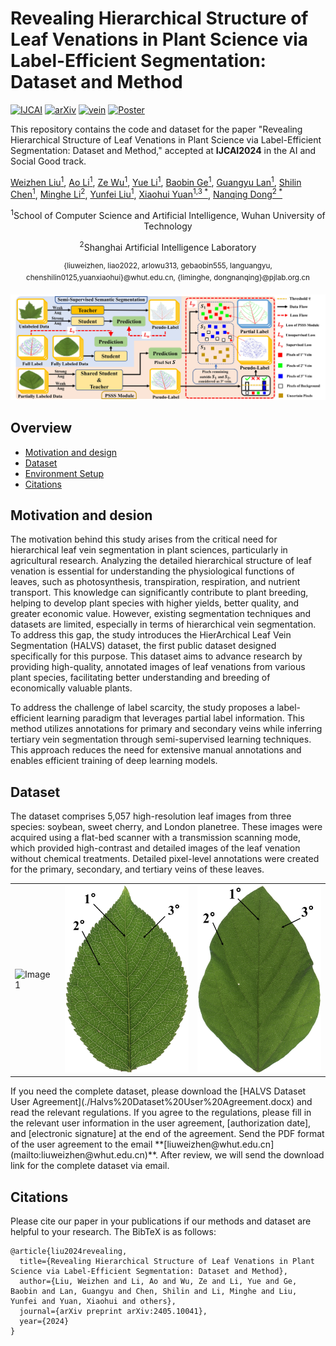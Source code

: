# Revealing Hierarchical Structure of Leaf Venations in Plant Science via Label-Efficient Segmentation: Dataset and Method

 [![IJCAI](https://img.shields.io/badge/IJCAI-paper-brightgreen)](https://arxiv.org/abs/2405.10041)
 [![arXiv](https://img.shields.io/badge/arXiv-paper-purple?link=https%3A%2F%2Farxiv.org%2Fabs%2F2405.10041)](https://arxiv.org/abs/2405.10041)
 [![vein](https://img.shields.io/badge/vein-Image-yellow?link=https%3A%2F%2Farxiv.org%2Fabs%2F2405.10041)](#Dataset)
 [![Poster](https://img.shields.io/badge/Poster-Presentation-cyan)]()

This repository contains the code and dataset for the paper "Revealing Hierarchical Structure of Leaf Venations in Plant Science via Label-Efficient Segmentation: Dataset and Method," accepted at **IJCAI2024** in the AI and Social Good track.

[Weizhen Liu<sup>1</sup>](https://www.researchgate.net/profile/Weizhen-Liu), [Ao Li<sup>1</sup>](https://arxiv.org/search/cs?searchtype=author&query=Li,+A), [Ze Wu<sup>1</sup>](https://arxiv.org/search/cs?searchtype=author&query=Wu,+Z), [Yue Li<sup>1</sup>](https://arxiv.org/search/cs?searchtype=author&query=Li,+Y), [Baobin Ge<sup>1</sup>](https://arxiv.org/search/cs?searchtype=author&query=Ge,+B), [Guangyu Lan<sup>1</sup>](https://arxiv.org/search/cs?searchtype=author&query=Lan,+G), [Shilin Chen<sup>1</sup>](https://arxiv.org/search/cs?searchtype=author&query=Chen,+S), [Minghe Li<sup>2</sup>](https://arxiv.org/search/cs?searchtype=author&query=Li,+M), [Yunfei Liu<sup>1</sup>](https://arxiv.org/search/cs?searchtype=author&query=Liu,+Y), [Xiaohui Yuan<sup>1,3 *</sup>](https://arxiv.org/search/cs?searchtype=author&query=Yuan,+X), [Nanqing Dong<sup>2 *</sup>](https://eveningdong.github.io/)

<p align="center"><sup>1</sup>School of Computer Science and Artificial Intelligence, Wuhan University of Technology</p>
<p align="center"><sup>2</sup>Shanghai Artificial Intelligence Laboratory</p>
<p align="center"><sup>{liuweizhen, liao2022, arlowu313, gebaobin555, languangyu, chenshilin0125,yuanxiaohui}@whut.edu.cn, {liminghe, dongnanqing}@pjlab.org.cn</sup></p>

<div style="text-align:center">
<img src="assets/main_figure.jpg" width="800" alt="" class="img-responsive">
</div>

## Overview

- [Motivation and design](#motivation-and-design)
- [Dataset](#dataset)
- [Environment Setup](#environment-setup)
- [Citations](#citations)

## Motivation and desion
The motivation behind this study arises from the critical need for hierarchical leaf vein segmentation in plant sciences, particularly in agricultural research. Analyzing the detailed hierarchical structure of leaf venation is essential for understanding the physiological functions of leaves, such as photosynthesis, transpiration, respiration, and nutrient transport. This knowledge can significantly contribute to plant breeding, helping to develop plant species with higher yields, better quality, and greater economic value. However, existing segmentation techniques and datasets are limited, especially in terms of hierarchical vein segmentation. To address this gap, the study introduces the HierArchical Leaf Vein Segmentation (HALVS) dataset, the first public dataset designed specifically for this purpose. This dataset aims to advance research by providing high-quality, annotated images of leaf venations from various plant species, facilitating better understanding and breeding of economically valuable plants.

To address the challenge of label scarcity, the study proposes a label-efficient learning paradigm that leverages partial label information. This method utilizes annotations for primary and secondary veins while inferring tertiary vein segmentation through semi-supervised learning techniques. This approach reduces the need for extensive manual annotations and enables efficient training of deep learning models.

## Dataset
The dataset comprises 5,057 high-resolution leaf images from three species: soybean, sweet cherry, and London planetree. These images were acquired using a flat-bed scanner with a transmission scanning mode, which provided high-contrast and detailed images of the leaf venation without chemical treatments. Detailed pixel-level annotations were created for the primary, secondary, and tertiary veins of these leaves. 
<table>
  <tr>
    <td><img src="assets/ple.jpg" alt="Image1" width="300" height="300"/></td>
    <td><img src="assets/cherry6.jpg" alt="Image2" width="200" height="300"/></td>
    <td><img src="assets/soy.jpg" alt="Image3" width="200" height="300"/></td>
  </tr>
</table>
If you need the complete dataset, please download the [HALVS Dataset User Agreement](./Halvs%20Dataset%20User%20Agreement.docx) and read the relevant regulations. If you agree to the regulations, please fill in the relevant user information in the user agreement, [authorization date], and [electronic signature] at the end of the agreement. Send the PDF format of the user agreement to the email **[liuweizhen@whut.edu.cn](mailto:liuweizhen@whut.edu.cn)**. After review, we will send the download link for the complete dataset via email.


## Citations
Please cite our paper in your publications if our methods and dataset are helpful to your research. The BibTeX is as follows:
~~~
@article{liu2024revealing,
  title={Revealing Hierarchical Structure of Leaf Venations in Plant Science via Label-Efficient Segmentation: Dataset and Method},
  author={Liu, Weizhen and Li, Ao and Wu, Ze and Li, Yue and Ge, Baobin and Lan, Guangyu and Chen, Shilin and Li, Minghe and Liu, Yunfei and Yuan, Xiaohui and others},
  journal={arXiv preprint arXiv:2405.10041},
  year={2024}
}
